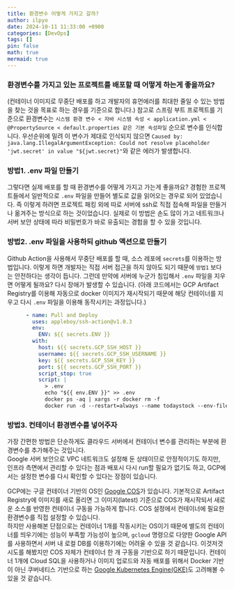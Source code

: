 ```yaml
---
title: 환경변수 어떻게 가지고 갈까?
author: ilpyo
date: 2024-10-11 11:33:00 +0900
categories: [DevOps]
tags: []
pin: false
math: true
mermaid: true
---
```


### 환경변수를 가지고 있는 프로젝트를 배포할 때 어떻게 하는게 좋을까요? 
(컨테이너 이미지로 무중단 배포를 하고 개발자의 휴먼에러를 최대한 줄일 수 있는 방법을 찾는 것을 목표로 하는 경우를 기준으로 합니다.)
참고로 스프링 부트 프로젝트를 기준으로 환경변수는 `시스템 환경 변수 < 자바 시스템 속성 < application.yml < @PropertySource < default.properties 같은 기본 속성파일` 순으로 변수를 인식합니다.
우선순위에 밀려 이 변수가 제대로 인식되지 않으면 `Caused by: java.lang.IllegalArgumentException: Could not resolve placeholder 'jwt.secret' in value "${jwt.secret}"`와 같은 에러가 발생합니다.

### 방법1. .env 파일 만들기
그렇다면 실제 배포를 할 때 환경변수를 어떻게 가지고 가는게 좋을까요? 경험한 프로젝트들에서 일반적으로 `.env` 파일을 만들어 별도로 값을 읽어오는 경우로 되어 있었습니다. 즉 이렇게 하려면 프로젝트 패킹 외에 따로 서버에 ssh로 직접 접속해 파일을 만들거나 옮겨주는 방식으로 하는 것이었습니다. 
실제로 이 방법은 손도 많이 가고 네트워크나 서버 보안 상태에 따라 비밀번호가 바로 유출되는 경험을 할 수 있을 것입니다.

### 방법2. .env 파일을 사용하되 github 액션으로 만들기
Github Action을 사용해서 무중단 배포를 할 때, 소스 레포에 `secrets`를 이용하는 방법입니다. 이렇게 하면 개발자는 직접 서버 접근을 하지 않아도 되기 때문에 `방법1` 보다는 안전하다는 생각이 듭니다. 
그런데 만약에 서버에 누군가 침입해서 `.env` 파일을 지우면 어떻게 될까요? 다시 장애가 발생할 수 있습니다.
(아래 코드에서는 GCP Artifact Registry를 이용해 자동으로 docker 이미지가 재시작되기 때문에 해당 컨테이너를 지우고 다시 `.env` 파일을 이용해 동작시키는 과정입니다.)
```yml
      - name: Pull and Deploy
        uses: appleboy/ssh-action@v1.0.3
        env:
          ENV: ${{ secrets.ENV }}
        with:
          host: ${{ secrets.GCP_SSH_HOST }}
          username: ${{ secrets.GCP_SSH_USERNAME }}
          key: ${{ secrets.GCP_SSH_KEY }}
          port: ${{ secrets.GCP_SSH_PORT }}
          script_stop: true
          script: |
            > .env
            echo "${{ env.ENV }}" >> .env
            docker ps -aq | xargs -r docker rm -f
            docker run -d --restart=always --name todaystock --env-file .env -p 8080:8080 ${{ secrets.GCP_IMAGE_TAG }}
```

### 방법3. 컨테이너 환경변수를 넣어주자
가장 간편한 방법은 단순하게도 클라우드 서버에서 컨테이너 변수를 관리하는 부분에 환경변수를 추가해주는 것입니다.  
Google 서버 보안으로 VPC 네트워크도 설정해 둔 상태이므로 안정적이기도 하지만, 인프라 측면에서 관리할 수 있다는 점과 배포시 다시 run할 필요가 없기도 하고, GCP에서는 설정한 변수를 다시 확인할 수 있다는 장점이 있습니다.  

GCP에는 구글 컨테이너 기반의 OS인 [Google COS](https://cloud.google.com/container-optimized-os/docs?hl=ko)가 있습니다. 기본적으로 Artifact Registry에 이미지를 새로 올리면 그 이미지(latest) 기준으로 COS가 재시작되서 새로운 소스를 반영한 컨테이너 구동을 가능하게 합니다. COS 설정에서 컨테이너에 필요한 환경변수를 직접 설정할 수 있습니다.  
하지만 사용해본 단점으로는 컨테이너 1개를 작동시키는 OS이기 때문에 별도의 컨테이너를 띄우기에는 성능이 부족할 가능성이 높으며, `gcloud` 명령으로 다양한 Google API를 사용하면서 서버 내 로컬 DB를 이용하기에는 어려울 수 있을 것 같습니다. 이것저것 시도를 해봤지만 COS 자체가 컨테이너 한 개 구동을 기반으로 하기 때문입니다.
컨테이너 1개에 Cloud SQL을 사용하거나 이미지 업로드와 자동 배포를 위해서 Docker 기반이 아닌 쿠버네티스 기반으로 하는 [Google Kubernetes Engine(GKE)](https://cloud.google.com/kubernetes-engine/?hl=ko)도 고려해볼 수 있을 것 같습니다.
